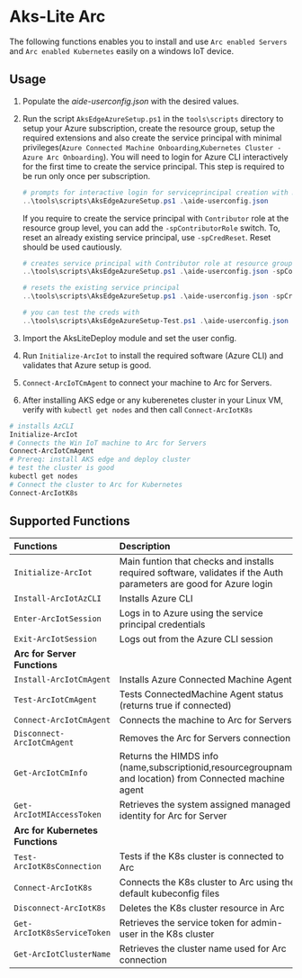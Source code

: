 # Aks-Lite Arc

The following functions enables you to install and use `Arc enabled Servers` and `Arc enabled Kubernetes` easily on a windows IoT device.

## Usage

1. Populate the *aide-userconfig.json* with the desired values.
2. Run the script `AksEdgeAzureSetup.ps1` in the `tools\scripts` directory to setup your Azure subscription, create the resource group, setup the required extensions and also create the service principal with minimal privileges(`Azure Connected Machine Onboarding`,`Kubernetes Cluster - Azure Arc Onboarding`). You will need to login for Azure CLI interactively for the first time to create the service principal. This step is required to be run only once per subscription.

   ```powershell
   # prompts for interactive login for serviceprincipal creation with minimal privileges
   ..\tools\scripts\AksEdgeAzureSetup.ps1 .\aide-userconfig.json
   ```

    If you require to create the service principal with `Contributor` role at the resource group level, you can add the `-spContributorRole` switch.
    To, reset an already existing service principal, use `-spCredReset`. Reset should be used cautiously.

   ```powershell
   # creates service principal with Contributor role at resource group level
   ..\tools\scripts\AksEdgeAzureSetup.ps1 .\aide-userconfig.json -spContributorRole
   ```

   ```powershell
   # resets the existing service principal
   ..\tools\scripts\AksEdgeAzureSetup.ps1 .\aide-userconfig.json -spCredReset
   ```

    ```powershell
   # you can test the creds with 
   ..\tools\scripts\AksEdgeAzureSetup-Test.ps1 .\aide-userconfig.json
   ```

3. Import the AksLiteDeploy module and set the user config.
4. Run `Initialize-ArcIot` to install the required software (Azure CLI) and validates that Azure setup is good.
5. `Connect-ArcIoTCmAgent` to connect your machine to Arc for Servers.
6. After installing AKS edge or any kuberenetes cluster in your Linux VM, verify with `kubectl get nodes` and then call `Connect-ArcIotK8s`

```powershell
# installs AzCLI 
Initialize-ArcIot
# Connects the Win IoT machine to Arc for Servers
Connect-ArcIotCmAgent
# Prereq: install AKS edge and deploy cluster
# test the cluster is good
kubectl get nodes
# Connect the cluster to Arc for Kubernetes
Connect-ArcIotK8s
```

## Supported Functions

| Functions |   Description |
|:------------ |:-----------|
|`Initialize-ArcIot`| Main funtion that checks and installs required software, validates if the Auth parameters are good for Azure login  |
|`Install-ArcIotAzCLI` | Installs Azure CLI |
|`Enter-ArcIotSession`| Logs in to Azure using the service principal credentials|
|`Exit-ArcIotSession`| Logs out from the Azure CLI session|
| **Arc for Server Functions** |  |
|`Install-ArcIotCmAgent`| Installs Azure Connected Machine Agent |
|`Test-ArcIotCmAgent`| Tests ConnectedMachine Agent status (returns true if connected) |
|`Connect-ArcIotCmAgent`| Connects the machine to Arc for Servers |
|`Disconnect-ArcIotCmAgent`| Removes the Arc for Servers connection |
|`Get-ArcIotCmInfo`| Returns the HIMDS info (name,subscriptionid,resourcegroupname and location) from Connected machine agent |
|`Get-ArcIotMIAccessToken`| Retrieves the system assigned managed identity for Arc for Server|
|**Arc for Kubernetes Functions** ||
|`Test-ArcIotK8sConnection`| Tests if the K8s cluster is connected to Arc |
|`Connect-ArcIotK8s`| Connects the K8s cluster to Arc using the default kubeconfig files |
|`Disconnect-ArcIotK8s`| Deletes the K8s cluster resource in Arc |
|`Get-ArcIotK8sServiceToken`| Retrieves the service token for admin-user in the K8s cluster |
|`Get-ArcIotClusterName`| Retrieves the cluster name used for Arc connection |
